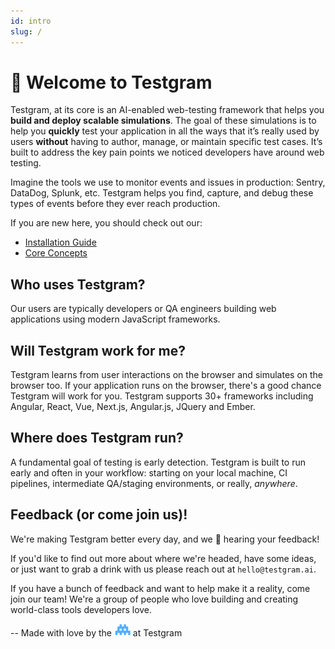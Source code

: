 ```yaml
---
id: intro
slug: /
---
```


# 👋 Welcome to Testgram 

Testgram, at its core is an AI-enabled web-testing framework that helps you **build and deploy scalable simulations**. 
The goal of these simulations is to help you **quickly** test your application in all the ways that it’s really used by users 
**without** having to author, manage, or maintain specific test cases. 
It’s built to address the key pain points we noticed developers have around web testing. 

Imagine the tools we use to monitor events and issues in production: Sentry, DataDog, Splunk, etc. 
Testgram helps you find, capture, and debug these types of events before they ever reach production.

If you are new here, you should check out our:
* [Installation Guide](getting-started/install)
* [Core Concepts](core/concepts)

## Who uses Testgram?
Our users are typically developers or QA engineers building web applications using modern JavaScript frameworks.

## Will Testgram work for me? 
Testgram learns from user interactions on the browser and simulates on the browser too. 
If your application runs on the browser, there's a good chance Testgram will work for you.
Testgram supports 30+ frameworks including Angular, React, Vue, Next.js, Angular.js, JQuery and Ember. 

## Where does Testgram run?
A fundamental goal of testing is early detection. 
Testgram is built to run early and often in your workflow: starting on your local machine, CI pipelines, 
intermediate QA/staging environments, or really, *anywhere*.

## Feedback (or come join us)!
We're making Testgram better every day, and we 💙 hearing your feedback! 

If you'd like to find out more about where we're headed, have some ideas, or just want to grab a drink with us
please reach out at `hello@testgram.ai`.

If you have a bunch of feedback and want to help make it a reality, come join our team! 
We're a group of people who love building and creating world-class tools developers love.

-- Made with love by the ![](/img/space.svg "Space Dinosaur") at Testgram
